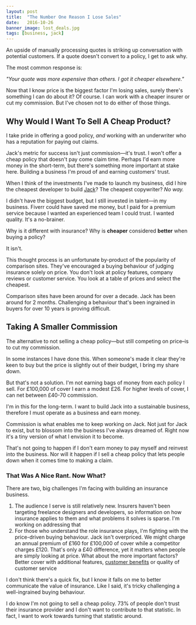 ```yaml
---
layout: post
title:  "The Number One Reason I Lose Sales"
date:   2016-10-26
banner_image: lost_deals.jpg
tags: [business, jack]
---
```


An upside of manually processing quotes is striking up conversation with potential customers. If a quote doesn't convert to a policy, I get to ask why.

The most common response is:

_"Your quote was more expensive than others. I got it cheaper elsewhere."_

Now that I know price is the biggest factor I'm losing sales, surely there's something I can do about it? Of course. I can work with a cheaper insurer or cut my commission. But I've chosen not to do either of those things.

## Why Would I Want To Sell A Cheap Product?

I take pride in offering a good policy, _and_ working with an underwriter who has a reputation for paying out claims.

Jack's metric for success isn't just commission—it's trust. I won't offer a cheap policy that doesn't pay come claim time. Perhaps I'd earn more money in the short-term, but there's something more important at stake here. Building a business I'm proud of and earning customers' trust.

When I think of the investments I've made to launch my business, did I hire the cheapest developer to build <a href="https://withjack.co.uk">Jack</a>? The cheapest copywriter? _No way._

I didn't have the biggest budget, but I still invested in talent—in my business. Fiverr could have saved me money, but I paid for a premium service because I wanted an experienced team I could trust. I wanted quality. It's a no-brainer.

Why is it different with insurance? Why is __cheaper__ considered __better__ when buying a policy?

It isn't.

This thought process is an unfortunate by-product of the popularity of comparison sites. They've encouraged a buying behaviour of judging insurance solely on price. You don't look at policy features, company reviews or customer service. You look at a table of prices and select the cheapest.

Comparison sites have been around for over a decade. Jack has been around for 2 months. Challenging a behaviour that's been ingrained in buyers for over 10 years is proving difficult.

## Taking A Smaller Commission

The alternative to not selling a cheap policy—but still competing on price–is to cut my commission.

In some instances I have done this. When someone's made it clear they're keen to buy but the price is slightly out of their budget, I bring my share down.

But that's not a solution. I'm not earning bags of money from each policy I sell. For £100,000 of cover I earn a modest £26. For higher levels of cover, I can net between £40-70 commission.

I'm in this for the long-term. I want to build Jack into a sustainable business, therefore I must operate as a business and earn money.

Commission is what enables me to keep working on Jack. Not just for Jack to exist, but to blossom into the business I've always dreamed of. Right now it's a tiny version of what I envision it to become.

That's not going to happen if I don't earn money to pay myself and reinvest into the business. Nor will it happen if I sell a cheap policy that lets people down when it comes time to making a claim.

### That Was A Nice Rant. Now What?

There are two, big challenges I'm facing with building an insurance business.

1. The audience I serve is still relatively new. Insurers haven't been targeting freelance designers and developers, so information on how insurance applies to them and what problems it solves is sparse. I'm working on addressing that
2. For those who understand the role insurance plays, I'm fighting with the price-driven buying behaviour. Jack isn't overpriced. We might charge an annual premium of £160 for £100,000 of cover while a competitor charges £120. That's only a £40 difference, yet it matters when people are simply looking at price. What about the more important factors? Better cover with additional features, <a href="http://withjack.co.uk/benefits">customer benefits</a> or quality of customer service

I don't think there's a quick fix, but I know it falls on me to better communicate the value of insurance. Like I said, it's tricky challenging a well-ingrained buying behaviour.

I do know I'm not going to sell a cheap policy. 73% of people don't trust their insurance provider and I don't want to contribute to that statistic. In fact, I want to work towards turning that statistic around.